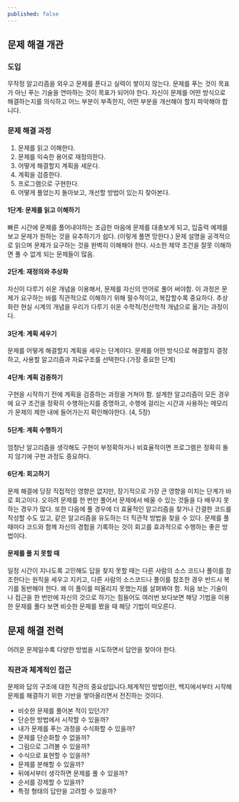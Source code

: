 ```yaml
---
published: false
---
```

## 문제 해결 개관

### 도입
무작정 알고리즘을 외우고 문제를 푼다고 실력이 쌓이지 않는다. 문제를 푸는 것이 목표가 아닌 푸는 기술을 연마하는 것이 목표가 되어야 한다. 자신이 문제를 어떤 방식으로 해결하는지를 의식하고 어느 부분이 부족한지, 어떤 부분을 개선해야 할지 파악해야 합니다.

### 문제 해결 과정
1. 문제를 읽고 이해한다.
2. 문제를 익숙한 용어로 재정의한다.
3. 어떻게 해결할지 계획을 세운다.
4. 계획을 검증한다.
5. 프로그램으로 구현한다.
6. 어떻게 풀었는지 돌아보고, 개선할 방법이 있는지 찾아본다.

#### 1단계: 문제를 읽고 이해하기
빠른 시간에 문제를 풀어내야하는 조급한 마음에 문제를 대충보게 되고, 입출력 예제를 보고 문제가 원하는 것을 유추하기가 쉽다. (이렇게 풀면 망한다.) 문제 설명을 공격적으로 읽으며 문제가 요구하는 것을 완벽히 이해해야 한다. 사소한 제약 조건을 잘못 이해하면 풀 수 없게 되는 문제들이 많음.

#### 2단계: 재정의와 추상화
자신이 다루기 쉬운 개념을 이용해서, 문제를 자신의 언어로 풀어 써야함. 이 과정은 문제가 요구하는 바를 직관적으로 이해하기 위해 필수적이고, 복잡할수록 중요하다. 추상화란 현실 시계의 개념을 우리가 다루기 쉬운 수학적/전산학적 개념으로 옮기는 과정이다.

#### 3단계: 계획 세우기
문제를 어떻게 해결할지 계획을 세우는 단계이다. 문제를 어떤 방식으로 해결할지 결정하고, 사용할 알고리즘과 자료구조를 선택한다.(가장 중요한 단계) 

#### 4단계: 계획 검증하기
구현을 시작하기 전에 계획을 검증하는 과정을 거쳐야 함. 설계한 알고리즘이 모든 경우에 요구 조건을 정확히 수행하는지를 증명하고, 수행에 걸리는 시간과 사용하는 메모리가 문제의 제한 내에 들어가는지 확인해야한다. (4, 5장)

#### 5단계: 계획 수행하기
엄청난 알고리즘을 생각해도 구현이 부정확하거나 비효율적이면 프로그램은 정확히 돌지 않기에 구현 과정도 중요하다.

#### 6단계: 회고하기
문제 해결에 당장 직접적인 영향은 없지만, 장기적으로 가장 큰 영향을 미치는 단계가 바로 회고이다. 오히려 문제를 한 번만 풀어서 문제에서 배울 수 있는 것들을 다 배우지 못하는 경우가 많다. 또한 다음에 풀 경우에 더 효율적인 알고리즘을 찾거나 간결한 코드를 작성할 수도 있고, 같은 알고리즘을 유도하는 더 직관적 방법을 찾을 수 있다. 문제를 풀 때마다 코드와 함께 자신의 경험을 기록하는 것이 회고를 효과적으로 수행하는 좋은 방법이다.

#### 문제를 풀 지 못할 때
일정 시간이 지나도록 고민해도 답을 찾지 못할 때는 다른 사람의 소스 코드나 풀이를 참조한다는 원칙을 세우고 지키고, 다른 사람의 소스코드나 풀이를 참조한 경우 반드시 복기를 동반해야 한다. 왜 이 풀이를 떠올리지 못했는지를 살펴봐야 함. 처음 보는 기술이나 접근을 한 번만에 자신의 것으로 하기는 힘들어도 여러번 보다보면 해당 기법을 이용한 문제를 풀다 보면 비슷한 문제를 봤을 때 해당 기법이 떠오른다.

## 문제 해결 전력
어려운 문제일수록 다양한 방법을 시도하면서 답안을 찾아야 한다.

### 직관과 체계적인 접근
문제와 답의 구조에 대한 직관의 중요성입니다.체계적인 방법이란, 백지에서부터 시작해 문제를 해결하기 위한 기반을 쌓아올리면서 전진하는 것이다.
- 비슷한 문제를 풀어본 적이 있던가?
- 단순한 방법에서 시작할 수 있을까?
- 내가 문제를 푸는 과정을 수식화할 수 있을까?
- 문제를 단순화할 수 없을까?
- 그림으로 그려볼 수 있을까?
- 수식으로 표현할 수 있을까?
- 문제를 분해할 수 있을까?
- 뒤에서부터 생각하면 문제를 풀 수 있을까?
- 순서를 강제할 수 있을까?
- 특정 형태의 답만을 고려할 수 있을까?